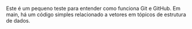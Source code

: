 Este é um pequeno teste para entender como funciona Git e GitHub.
Em main, há um código simples relacionado a vetores em tópicos de estrutura de dados.
